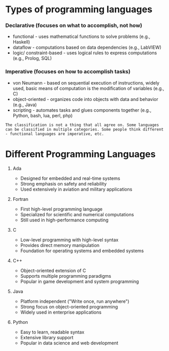 # Types of programming languages

### Declarative (focuses on what to accomplish, not how)
* functional - uses mathematical functions to solve problems (e.g., Haskell)
* dataflow - computations based on data dependencies (e.g., LabVIEW)
* logic/ constraint-based - uses logical rules to express computations (e.g., Prolog, SQL)

### Imperative (focuses on how to accomplish tasks)
* von Neumann - based on sequential execution of instructions, widely used, basic means of computation is the modification of variables (e.g., C)
* object-oriented - organizes code into objects with data and behavior (e.g., Java)
* scripting - automates tasks and glues components together (e.g., Python, bash, lua, perl, php)

`The classification is not a thing that all agree on. Some languages can be classified in multiple categories. Some people think different - functional languages are imperative, etc.`

# Different Programming Languages

1. Ada
   - Designed for embedded and real-time systems
   - Strong emphasis on safety and reliability
   - Used extensively in aviation and military applications

2. Fortran
   - First high-level programming language
   - Specialized for scientific and numerical computations
   - Still used in high-performance computing

3. C
   - Low-level programming with high-level syntax
   - Provides direct memory manipulation
   - Foundation for operating systems and embedded systems

4. C++
   - Object-oriented extension of C
   - Supports multiple programming paradigms
   - Popular in game development and system programming

5. Java
   - Platform independent ("Write once, run anywhere")
   - Strong focus on object-oriented programming
   - Widely used in enterprise applications

6. Python
   - Easy to learn, readable syntax
   - Extensive library support
   - Popular in data science and web development